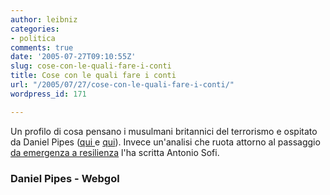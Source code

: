 ```yaml
---
author: leibniz
categories:
- politica
comments: true
date: '2005-07-27T09:10:55Z'
slug: cose-con-le-quali-fare-i-conti
title: Cose con le quali fare i conti
url: "/2005/07/27/cose-con-le-quali-fare-i-conti/"
wordpress_id: 171

---
```

Un profilo di cosa pensano i musulmani britannici del terrorismo e ospitato da Daniel Pipes ([qui ](https://www.danielpipes.org/article/2797)e [qui](https://www.danielpipes.org/blog/483)). Invece un'analisi che ruota attorno al passaggio [da emergenza a resilienza](https://www.webgol.it/archives/000795.html) l'ha scritta Antonio Sofi.  



### Daniel Pipes - Webgol
